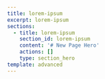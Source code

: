 ```yaml
---
title: lorem-ipsum
excerpt: lorem-ipsum
sections:
  - title: lorem-ipsum
    section_id: lorem-ipsum
    content: '# New Page Hero'
    actions: []
    type: section_hero
template: advanced
---
```

